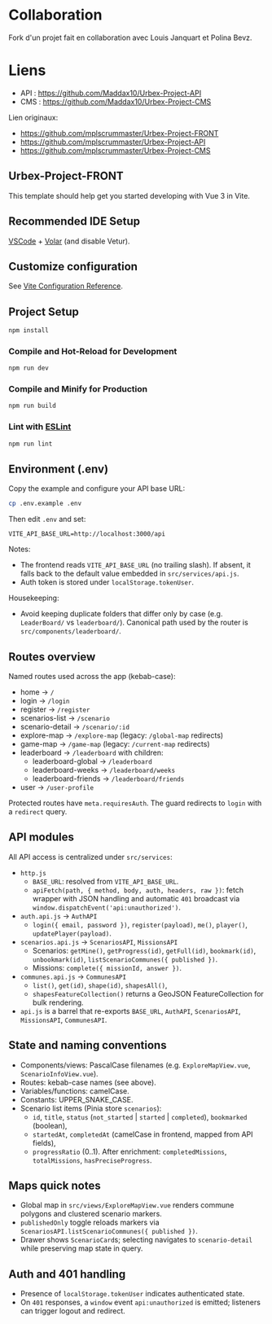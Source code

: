 # Collaboration

Fork d'un projet fait en collaboration avec Louis Janquart et Polina Bevz.

# Liens

- API : https://github.com/Maddax10/Urbex-Project-API
- CMS : https://github.com/Maddax10/Urbex-Project-CMS

Lien originaux:
- https://github.com/mplscrummaster/Urbex-Project-FRONT
- https://github.com/mplscrummaster/Urbex-Project-API
- https://github.com/mplscrummaster/Urbex-Project-CMS

## Urbex-Project-FRONT

This template should help get you started developing with Vue 3 in Vite.

## Recommended IDE Setup

[VSCode](https://code.visualstudio.com/) + [Volar](https://marketplace.visualstudio.com/items?itemName=Vue.volar) (and disable Vetur).

## Customize configuration

See [Vite Configuration Reference](https://vite.dev/config/).

## Project Setup

```sh
npm install
```

### Compile and Hot-Reload for Development

```sh
npm run dev
```

### Compile and Minify for Production

```sh
npm run build
```

### Lint with [ESLint](https://eslint.org/)

```sh
npm run lint
```

## Environment (.env)

Copy the example and configure your API base URL:

```sh
cp .env.example .env
```

Then edit `.env` and set:

```env
VITE_API_BASE_URL=http://localhost:3000/api
```

Notes:

- The frontend reads `VITE_API_BASE_URL` (no trailing slash). If absent, it falls back to the default value embedded in `src/services/api.js`.
- Auth token is stored under `localStorage.tokenUser`.

Housekeeping:

- Avoid keeping duplicate folders that differ only by case (e.g. `LeaderBoard/` vs `leaderboard/`). Canonical path used by the router is `src/components/leaderboard/`.

## Routes overview

Named routes used across the app (kebab-case):

- home → `/`
- login → `/login`
- register → `/register`
- scenarios-list → `/scenario`
- scenario-detail → `/scenario/:id`
- explore-map → `/explore-map` (legacy: `/global-map` redirects)
- game-map → `/game-map` (legacy: `/current-map` redirects)
- leaderboard → `/leaderboard` with children:
  - leaderboard-global → `/leaderboard`
  - leaderboard-weeks → `/leaderboard/weeks`
  - leaderboard-friends → `/leaderboard/friends`
- user → `/user-profile`

Protected routes have `meta.requiresAuth`. The guard redirects to `login` with a `redirect` query.

## API modules

All API access is centralized under `src/services`:

- `http.js`
  - `BASE_URL`: resolved from `VITE_API_BASE_URL`.
  - `apiFetch(path, { method, body, auth, headers, raw })`: fetch wrapper with JSON handling and automatic `401` broadcast via `window.dispatchEvent('api:unauthorized')`.
- `auth.api.js` → `AuthAPI`
  - `login({ email, password })`, `register(payload)`, `me()`, `player()`, `updatePlayer(payload)`.
- `scenarios.api.js` → `ScenariosAPI`, `MissionsAPI`
  - Scenarios: `getMine()`, `getProgress(id)`, `getFull(id)`, `bookmark(id)`, `unbookmark(id)`, `listScenarioCommunes({ published })`.
  - Missions: `complete({ missionId, answer })`.
- `communes.api.js` → `CommunesAPI`
  - `list()`, `get(id)`, `shape(id)`, `shapesAll()`,
  - `shapesFeatureCollection()` returns a GeoJSON FeatureCollection for bulk rendering.
- `api.js` is a barrel that re-exports `BASE_URL`, `AuthAPI`, `ScenariosAPI`, `MissionsAPI`, `CommunesAPI`.

## State and naming conventions

- Components/views: PascalCase filenames (e.g. `ExploreMapView.vue`, `ScenarioInfoView.vue`).
- Routes: kebab-case names (see above).
- Variables/functions: camelCase.
- Constants: UPPER_SNAKE_CASE.
- Scenario list items (Pinia store `scenarios`):
  - `id`, `title`, `status` (`not_started` | `started` | `completed`), `bookmarked` (boolean),
  - `startedAt`, `completedAt` (camelCase in frontend, mapped from API fields),
  - `progressRatio` (0..1). After enrichment: `completedMissions`, `totalMissions`, `hasPreciseProgress`.

## Maps quick notes

- Global map in `src/views/ExploreMapView.vue` renders commune polygons and clustered scenario markers.
- `publishedOnly` toggle reloads markers via `ScenariosAPI.listScenarioCommunes({ published })`.
- Drawer shows `ScenarioCard`s; selecting navigates to `scenario-detail` while preserving map state in query.

## Auth and 401 handling

- Presence of `localStorage.tokenUser` indicates authenticated state.
- On `401` responses, a `window` event `api:unauthorized` is emitted; listeners can trigger logout and redirect.

